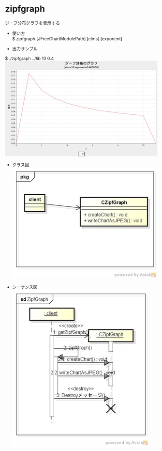 zipfgraph
=========
ジーフ分布グラフを表示する

* 使い方  
$ zipfgraph [JFreeChartModulePath] [elms] [exponent]

* 出力サンプル  

$ ./zipfgraph ../lib 	10 0.4  
![zipfgraph](images/zipfGraph.jpg)

* クラス図  
![zipfgraph](images/pkgZipfGraph.jpg)

* シーケンス図  
![zipfgraph](images/sdZipfGraph.jpg)
